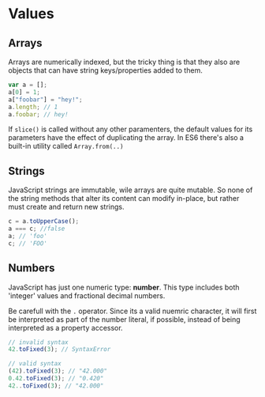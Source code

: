 # Values

## Arrays

Arrays are numerically indexed, but the tricky thing is that they also are objects that can have string keys/properties added to them.

```js
var a = [];
a[0] = 1;
a["foobar"] = "hey!";
a.length; // 1
a.foobar; // hey!
```

If `slice()` is called without any other paramenters, the default values for its parameters have the effect of duplicating the array.
In ES6 there's also a built-in utility called `Array.from(..)`

## Strings

JavaScript strings are immutable, wile arrays are quite mutable.
So none of the string methods that alter its content can modify in-place, but rather must create and return new strings.

```js
c = a.toUpperCase();
a === c; //false
a; // 'foo'
c; // 'FOO'
```

## Numbers

JavaScript has just one numeric type: **number**. This type includes both 'integer' values and fractional decimal numbers.

Be carefull with the `.` operator. Since its a valid nuemric character, it will first be interpreted as part of the number literal, if possible, instead of being interpreted as a property accessor.

```js
// invalid syntax
42.toFixed(3); // SyntaxError

// valid syntax
(42).toFixed(3); // "42.000"
0.42.toFixed(3); // "0.420"
42..toFixed(3); // "42.000"
```
